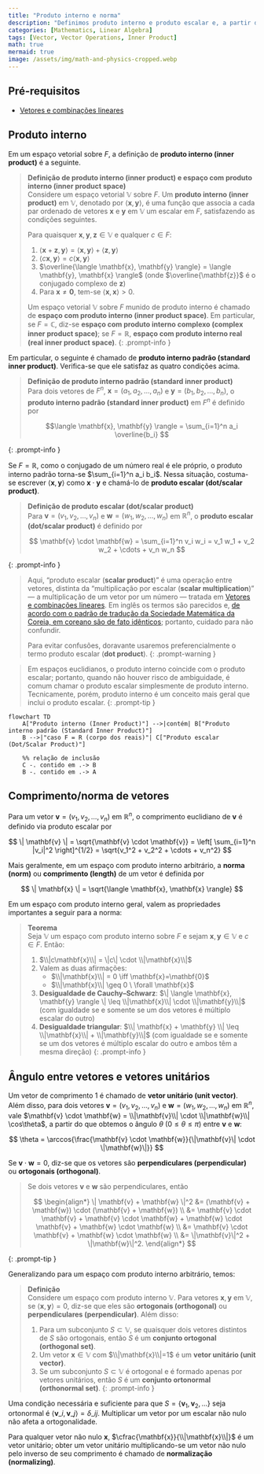 ```yaml
---
title: "Produto interno e norma"
description: "Definimos produto interno e produto escalar e, a partir deles, a norma dos vetores e o ângulo entre vetores, com fatos básicos e propriedades úteis."
categories: [Mathematics, Linear Algebra]
tags: [Vector, Vector Operations, Inner Product]
math: true
mermaid: true
image: /assets/img/math-and-physics-cropped.webp
---
```


## Pré-requisitos
- [Vetores e combinações lineares](/posts/vectors-and-linear-combinations/)

## Produto interno

Em um espaço vetorial sobre $F$, a definição de **produto interno (inner product)** é a seguinte.

> **Definição de produto interno (inner product) e espaço com produto interno (inner product space)**  
> Considere um espaço vetorial $\mathbb{V}$ sobre $F$. Um **produto interno (inner product)** em $\mathbb{V}$, denotado por $\langle \mathbf{x},\mathbf{y} \rangle$, é uma função que associa a cada par ordenado de vetores $\mathbf{x}$ e $\mathbf{y}$ em $\mathbb{V}$ um escalar em $F$, satisfazendo as condições seguintes.
>
> Para quaisquer $\mathbf{x},\mathbf{y},\mathbf{z} \in \mathbb{V}$ e qualquer $c \in F$:
> 1. $\langle \mathbf{x}+\mathbf{z}, \mathbf{y} \rangle = \langle \mathbf{x}, \mathbf{y} \rangle + \langle \mathbf{z}, \mathbf{y} \rangle$
> 2. $\langle c\mathbf{x}, \mathbf{y} \rangle = c \langle \mathbf{x}, \mathbf{y} \rangle$
> 3. $\overline{\langle \mathbf{x}, \mathbf{y} \rangle} = \langle \mathbf{y}, \mathbf{x} \rangle$ (onde $\overline{\mathbf{z}}$ é o conjugado complexo de $\mathbf{z}$)
> 4. Para $\mathbf{x} \neq \mathbf{0}$, tem-se $\langle \mathbf{x}, \mathbf{x} \rangle > 0$.
>
> Um espaço vetorial $\mathbb{V}$ sobre $F$ munido de produto interno é chamado de **espaço com produto interno (inner product space)**. Em particular, se $F=\mathbb{C}$, diz-se **espaço com produto interno complexo (complex inner product space)**; se $F=\mathbb{R}$, **espaço com produto interno real (real inner product space)**.
{: .prompt-info }

Em particular, o seguinte é chamado de **produto interno padrão (standard inner product)**. Verifica-se que ele satisfaz as quatro condições acima.

> **Definição de produto interno padrão (standard inner product)**  
> Para dois vetores de $F^n$, $\mathbf{x}=(a_1, a_2, \dots, a_n)$ e $\mathbf{y}=(b_1, b_2, \dots, b_n)$, o **produto interno padrão (standard inner product)** em $F^n$ é definido por
>
> $$\langle \mathbf{x}, \mathbf{y} \rangle = \sum_{i=1}^n a_i \overline{b_i} $$
>
{: .prompt-info }

Se $F=\mathbb{R}$, como o conjugado de um número real é ele próprio, o produto interno padrão torna-se $\sum_{i=1}^n a_i b_i$. Nessa situação, costuma-se escrever $\langle \mathbf{x}, \mathbf{y} \rangle$ como $\mathbf{x} \cdot \mathbf{y}$ e chamá-lo de **produto escalar (dot/scalar product)**.

> **Definição de produto escalar (dot/scalar product)**  
> Para $\mathbf{v}=(v_1, v_2, \dots, v_n)$ e $\mathbf{w}=(w_1, w_2, \dots, w_n)$ em $\mathbb{R}^n$, o **produto escalar (dot/scalar product)** é definido por
>
> $$ \mathbf{v} \cdot \mathbf{w} = \sum_{i=1}^n v_i w_i = v_1 w_1 + v_2 w_2 + \cdots + v_n w_n $$
> 
{: .prompt-info }

> Aqui, “produto escalar (**scalar product**)” é uma operação entre vetores, distinta da “multiplicação por escalar (**scalar multiplication**)” — a multiplicação de um vetor por um número — tratada em [Vetores e combinações lineares](/posts/vectors-and-linear-combinations/). Em inglês os termos são parecidos e, [de acordo com o padrão de tradução da Sociedade Matemática da Coreia, em coreano são de fato idênticos](https://www.kms.or.kr/mathdict/list.html?key=kname&keyword=%EC%8A%A4%EC%B9%BC%EB%9D%BC%EA%B3%B1); portanto, cuidado para não confundir.
>
> Para evitar confusões, doravante usaremos preferencialmente o termo produto escalar (**dot product**).
{: .prompt-warning }

> Em espaços euclidianos, o produto interno coincide com o produto escalar; portanto, quando não houver risco de ambiguidade, é comum chamar o produto escalar simplesmente de produto interno. Tecnicamente, porém, produto interno é um conceito mais geral que inclui o produto escalar.
{: .prompt-tip }

```mermaid
flowchart TD
    A["Produto interno (Inner Product)"] -->|contém| B["Produto interno padrão (Standard Inner Product)"]
    B -->|"caso F = R (corpo dos reais)"| C["Produto escalar (Dot/Scalar Product)"]

    %% relação de inclusão
    C -. contido em .-> B
    B -. contido em .-> A
```

## Comprimento/norma de vetores

Para um vetor $\mathbf{v}=(v_1, v_2, \dots, v_n)$ em $\mathbb{R}^n$, o comprimento euclidiano de $\mathbf{v}$ é definido via produto escalar por

$$ \| \mathbf{v} \| = \sqrt{\mathbf{v} \cdot \mathbf{v}} = \left[ \sum_{i=1}^n |v_i|^2 \right]^{1/2} = \sqrt{v_1^2 + v_2^2 + \cdots + v_n^2} $$

Mais geralmente, em um espaço com produto interno arbitrário, a **norma (norm)** ou **comprimento (length)** de um vetor é definida por

$$ \| \mathbf{x} \| = \sqrt{\langle \mathbf{x}, \mathbf{x} \rangle} $$

Em um espaço com produto interno geral, valem as propriedades importantes a seguir para a norma:

> **Teorema**  
> Seja $\mathbb{V}$ um espaço com produto interno sobre $F$ e sejam $\mathbf{x}, \mathbf{y} \in \mathbb{V}$ e $c \in F$. Então:
> 1. $\\|c\mathbf{x}\\| = \|c\| \cdot \\|\mathbf{x}\\|$
> 2. Valem as duas afirmações:
>    - $\\|\mathbf{x}\\| = 0 \iff \mathbf{x}=\mathbf{0}$
>    - $\\|\mathbf{x}\\| \geq 0 \ \forall \mathbf{x}$
> 3. **Desigualdade de Cauchy–Schwarz**: $\| \langle \mathbf{x}, \mathbf{y} \rangle \| \leq \\|\mathbf{x}\\| \cdot \\|\mathbf{y}\\|$ (com igualdade se e somente se um dos vetores é múltiplo escalar do outro)
> 4. **Desigualdade triangular**: $\\| \mathbf{x} + \mathbf{y} \\| \leq \\|\mathbf{x}\\| + \\|\mathbf{y}\\|$ (com igualdade se e somente se um dos vetores é múltiplo escalar do outro e ambos têm a mesma direção)
{: .prompt-info }

## Ângulo entre vetores e vetores unitários

Um vetor de comprimento $1$ é chamado de **vetor unitário (unit vector)**. Além disso, para dois vetores $\mathbf{v}=(v_1, v_2, \dots, v_n)$ e $\mathbf{w}=(w_1, w_2, \dots, w_n)$ em $\mathbb{R}^n$, vale $\mathbf{v} \cdot \mathbf{w} = \\|\mathbf{v}\\| \cdot \\|\mathbf{w}\\| \cos\theta$, a partir do que obtemos o ângulo $\theta$ ($0 \leq \theta \leq \pi$) entre $\mathbf{v}$ e $\mathbf{w}$:

$$ \theta = \arccos{\frac{\mathbf{v} \cdot \mathbf{w}}{\|\mathbf{v}\| \cdot \|\mathbf{w}\|}} $$

Se $\mathbf{v} \cdot \mathbf{w} = 0$, diz-se que os vetores são **perpendiculares (perpendicular)** ou **ortogonais (orthogonal)**.

> Se dois vetores $\mathbf{v}$ e $\mathbf{w}$ são perpendiculares, então
>
> $$ \begin{align*}
> \| \mathbf{v} + \mathbf{w} \|^2 &= (\mathbf{v} + \mathbf{w}) \cdot (\mathbf{v} + \mathbf{w}) \\
> &= \mathbf{v} \cdot \mathbf{v} + \mathbf{v} \cdot \mathbf{w} + \mathbf{w} \cdot \mathbf{v} + \mathbf{w} \cdot \mathbf{w} \\
> &= \mathbf{v} \cdot \mathbf{v} + \mathbf{w} \cdot \mathbf{w} \\
> &= \|\mathbf{v}\|^2 + \|\mathbf{w}\|^2.
> \end{align*} $$
>
{: .prompt-tip }

Generalizando para um espaço com produto interno arbitrário, temos:

> **Definição**  
> Considere um espaço com produto interno $\mathbb{V}$. Para vetores $\mathbf{x}, \mathbf{y}$ em $\mathbb{V}$, se $\langle \mathbf{x}, \mathbf{y} \rangle = 0$, diz-se que eles são **ortogonais (orthogonal)** ou **perpendiculares (perpendicular)**. Além disso:
> 1. Para um subconjunto $S \subset \mathbb{V}$, se quaisquer dois vetores distintos de $S$ são ortogonais, então $S$ é um **conjunto ortogonal (orthogonal set)**.
> 2. Um vetor $\mathbf{x} \in \mathbb{V}$ com $\\|\mathbf{x}\\|=1$ é um **vetor unitário (unit vector)**.
> 3. Se um subconjunto $S \subset \mathbb{V}$ é ortogonal e é formado apenas por vetores unitários, então $S$ é um **conjunto ortonormal (orthonormal set)**.
{: .prompt-info }

Uma condição necessária e suficiente para que $S = \{ \mathbf{v}_1, \mathbf{v}_2, \dots \}$ seja ortonormal é $\langle \mathbf{v}\_i, \mathbf{v}\_j \rangle = \delta\_{ij}$. Multiplicar um vetor por um escalar não nulo não afeta a ortogonalidade.

Para qualquer vetor não nulo $\mathbf{x}$, $\cfrac{\mathbf{x}}{\\|\mathbf{x}\\|}$ é um vetor unitário; obter um vetor unitário multiplicando-se um vetor não nulo pelo inverso de seu comprimento é chamado de **normalização (normalizing)**.
